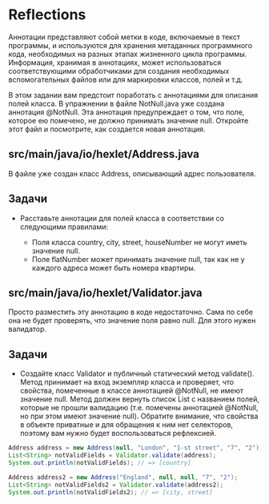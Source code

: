 # Reflections

Аннотации представляют собой метки в коде, включаемые в текст программы, и используются для хранения метаданных
программного кода,
необходимых на разных этапах жизненного цикла программы. Информация, хранимая в аннотациях, может использоваться
соответствующими
обработчиками для создания необходимых вспомогательных файлов или для маркировки классов, полей и т.д.

В этом задании вам предстоит поработать с аннотациями для описания полей класса. В упражнении в файле NotNull.java уже
создана аннотация @NotNull. Эта аннотация предупреждает о том, что поле, которое ею помечено, не должно принимать
значение null. Откройте этот файл и посмотрите, как создается новая аннотация.

## src/main/java/io/hexlet/Address.java

В файле уже создан класс Address, описывающий адрес пользователя.

## Задачи
* Расставьте аннотации для полей класса в соответствии со следующими правилами:

    * Поля класса country, city, street, houseNumber не могут иметь значение null.
    * Поле flatNumber может принимать значение null, так как не у каждого адреса может быть номера квартиры.

## src/main/java/io/hexlet/Validator.java

Просто разместить эту аннотацию в коде недостаточно. Сама по себе она не будет проверять, что значение поля равно null.
Для этого нужен валидатор.

## Задачи

* Создайте класс Validator и публичный статический метод validate(). Метод принимает на вход экземпляр класса и проверяет,
что свойства, помеченные в классе аннотацией @NotNull, не имеют значение null. Метод должен вернуть список List с
названием полей, которые не прошли валидацию (т.е. помечены аннотацией @NotNull, но при этом имеют значение null).
Обратите внимание, что свойства в объекте приватные и для обращения к ним нет селекторов, поэтому вам нужно будет
воспользоваться рефлексией.

```java
Address address = new Address(null, "London", "1-st street", "7", "2");
List<String> notValidFields = Validator.validate(address);
System.out.println(notValidFields); // => [country]

Address address2 = new Address("England", null, null, "7", "2");
List<String> notValidFields2 = Validator.validate(address2);
System.out.println(notValidFields2); // => [city, street]
